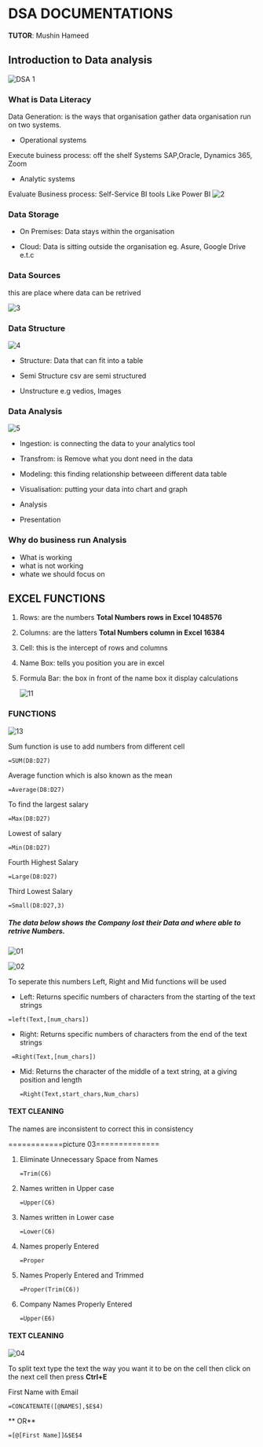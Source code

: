 # DSA DOCUMENTATIONS 
**TUTOR**: Mushin Hameed
## Introduction to Data analysis                      
![DSA 1](https://github.com/user-attachments/assets/8f1378cb-2120-46ec-9e62-ccfb1c126f84)

### What is Data Literacy


Data Generation: is the ways that organisation gather data
organisation run on two systems. 

- Operational systems

Execute buiness process: off the shelf Systems SAP,Oracle, Dynamics 365, Zoom

- Analytic systems

Evaluate Business process: Self-Service BI tools Like Power BI
![2](https://github.com/user-attachments/assets/de9d6f63-2a1a-4d8f-b094-96d4fc92094d)

### Data Storage


- On Premises: Data stays within the organisation 

- Cloud: Data is sitting outside the organisation eg. Asure, Google Drive e.t.c

### Data Sources 
this are place where data can be retrived 

![3](https://github.com/user-attachments/assets/ea6d9217-2bb4-4f0b-bb82-8405305daab2)


### Data Structure 

![4](https://github.com/user-attachments/assets/3d7e01ed-6482-4754-a4aa-563cf9a2101c)


- Structure: Data that can fit into a table

- Semi Structure csv are semi structured 

- Unstructure e.g vedios, Images 

### Data Analysis 
![5](https://github.com/user-attachments/assets/0cb1ee28-1b2a-4505-a97f-504ec003137e)


- Ingestion: is connecting the data to your analytics tool

- Transfrom: is Remove what you dont need in the data 

- Modeling: this finding relationship betweeen different data table 

- Visualisation: putting your data into chart and graph

- Analysis

- Presentation 

### Why do business run Analysis

- What is working
- what is not working
- whate we should focus on


## EXCEL FUNCTIONS

1. Rows: are the numbers **Total Numbers rows in Excel 1048576**

2. Columns: are the latters **Total Numbers column in Excel 16384**

3. Cell: this is the intercept of rows and columns 

4. Name Box: tells you position you are in excel 

5. Formula Bar: the box in front of the name box it display calculations

   ![11](https://github.com/user-attachments/assets/b27fe011-7d3f-4d9b-b1ed-63d92a36b351)

### FUNCTIONS 


![13](https://github.com/user-attachments/assets/1316f6e5-7daa-45af-b9c4-faaa8d26267d)

Sum function is use to add numbers from different cell
```
=SUM(D8:D27)
```

Average function which is also known as the mean 
```
=Average(D8:D27)
```

To find the largest salary
```
=Max(D8:D27)
```

Lowest of salary
```
=Min(D8:D27)
```

Fourth Highest Salary
```
=Large(D8:D27)
```

Third Lowest Salary
```
=Small(D8:D27,3)
```

##### The data below shows the Company lost their Data and where able to retrive Numbers.

![01](https://github.com/user-attachments/assets/acb9bd41-820a-47ea-8e9e-33040f59ef11)


![02](https://github.com/user-attachments/assets/f304df7e-12b4-4ead-aff0-af56251c239c)


To seperate this numbers Left, Right and Mid functions will be used 

- Left: Returns specific numbers of characters from the starting of the text strings
```
=left(Text,[num_chars])
```

- Right: Returns specific numbers of characters from the end of the text strings
 ```
  =Right(Text,[num_chars])
```

- Mid:  Returns the character of the  middle of a text string, at a giving position and length
  ```
  =Right(Text,start_chars,Num_chars)
  ```

#### TEXT CLEANING

The names are inconsistent to correct this in consistency 

============picture 03==============

1. Eliminate Unnecessary Space from Names
    ```
   =Trim(C6)
   ```
    
2. Names written in Upper case
   ```
   =Upper(C6)
   ```

3. Names written in Lower case
   ```
   =Lower(C6)
   ```
4. Names properly Entered
   ```
   =Proper
   ```

5. Names Properly Entered and Trimmed
   ```
   =Proper(Trim(C6))
   ```

6. Company Names Properly Entered
   ```
   =Upper(E6)
   ```

#### TEXT CLEANING 

![04](https://github.com/user-attachments/assets/8cc5a152-169c-44ab-bb23-28a03a740017)


To split text type the text the way you want it to be on the cell then click on the next cell then press **Ctrl+E**

First Name with Email
```
=CONCATENATE([@NAMES],$E$4)
```
     
   **  OR**

```
=[@[First Name]]&$E$4
```
 




 

 
















